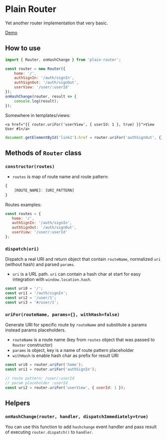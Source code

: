 # Plain Router

Yet another router implementation that very basic.

[Demo](https://jsfiddle.net/jmas/8d0vn183/6/)

## How to use

```js
import { Router, onHashChange } from 'plain-router';

const router = new Router({
    home: '/',
    authSignIn: '/auth/signIn',
    authSignOut: '/auth/signOut',
    userView: '/user/:userId'
});
onHashChange(router, result => {
    console.log(result);
});
```

Somewhere in templates/views:
```twig
<a href="{{ router.uriFor('userView', { userId: 1 }, true) }}">View User #1</a>
```
```js
document.getElementById('link2').href = router.uriFor('authSignOut', {}, true);
```

## Methods of `Router` class
 
### `constructor(routes)`

* `routes` is map of route name and route pattern:
```js
{
    [ROUTE_NAME]: [URI_PATTERN]
}
```
Routes examples:
```js
const routes = {
   home: '/',
   authSignIn: '/auth/signIn',
   authSignOut: '/auth/signOut',
   userView: '/user/:userId'
};
```

### `dispatch(uri)`

Dispatch a real URI and return object that contain `routeName`, normalized `uri`
(without hash) and parsed `params`.

* `uri` is a URL path. `uri` can contain a hash char at start for easy integration
with `window.location.hash`.

```js
const uri0 = '/';
const uri1 = '/auth/signIn';
const uri2 = '/user/1';
const uri3 = '#/user/1';
```

### `uriFor(routeName, params={}, withHash=false)`

Generate URI for specific route by `routeName` and substitute a params instead params placeholders.

* `routeName` is a route name (key from `routes` object that was passed to `Router` constructor)
* `params` is object, key is a name of route pattern placeholder
* `withHash` is enable hash char as prefix for result URI

```js
const uri0 = router.uriFor('home');
const uri1 = router.uriFor('authSignIn');

// route pattern: /user/:userId
// param placeholder :userId
const uri2 = router.uriFor('userView', { userId: 1 });
```

## Helpers

### `onHashChange(router, handler, dispatchImmediately=true)`

You can use this function to add `hashchange` event handler and pass result of
executing `router.dispatch()` to `handler`.
